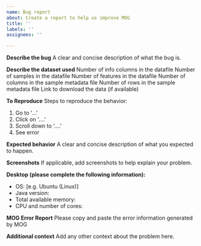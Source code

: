 ```yaml
---
name: Bug report
about: Create a report to help us improve MOG
title: ''
labels: ''
assignees: ''

---
```


**Describe the bug**
A clear and concise description of what the bug is.

**Describe  the dataset used**
Number of info columns in the datafile
Number of samples in the datafile
Number of features in the datafile
Number of columns in the sample metadata file
Number of rows in the sample metadata file
Link to download the data (if available)

**To Reproduce**
Steps to reproduce the behavior:
1. Go to '...'
2. Click on '....'
3. Scroll down to '....'
4. See error

**Expected behavior**
A clear and concise description of what you expected to happen.

**Screenshots**
If applicable, add screenshots to help explain your problem.


**Desktop (please complete the following information):**
 - OS: [e.g. Ubuntu (Linux)]
 - Java version:
 - Total available memory:
 - CPU and number of cores:


**MOG Error Report**
Please copy and paste the error information generated by MOG

**Additional context**
Add any other context about the problem here.

